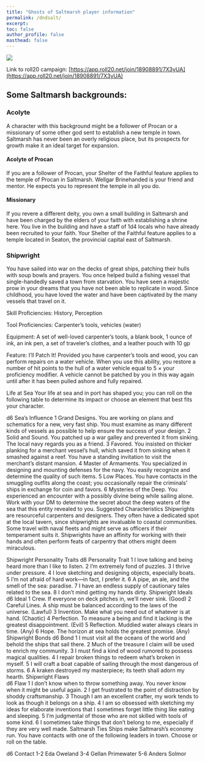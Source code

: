 ```yaml
---
title: "Ghosts of Saltmarsh player information"
permalink: /dndsalt/
excerpt: 
toc: false
author_profile: false
masthead: false
---
```


![](https://files.d20.io/images/80411677/2YjtcD7blVP_p5K2D7cJgw/max.png?1556830272)

Link to roll20 campaign: [https://app.roll20.net/join/18908891/7X3yUA](https://app.roll20.net/join/18908891/7X3yUA)

## Some Saltmarsh backgrounds:

### Acolyte

A character with this background might be a follower of Procan or a missionary of some other god sent to establish a new temple in town. Saltmarsh has never been an overly religious place, but its prospects for growth make it an ideal target for expansion.

#### Acolyte of Procan
If you are a follower of Procan, your Shelter of the Faithful feature applies to the temple of Procan in Saltmarsh. Wellgar Brinehanded is your friend and mentor. He expects you to represent the temple in all you do.

#### Missionary
If you revere a different deity, you own a small building in Saltmarsh and have been charged by the elders of your faith with establishing a shrine here. You live in the building and have a staff of 1d4 locals who have already been recruited to your faith. Your Shelter of the Faithful feature applies to a temple located in Seaton, the provincial capital east of Saltmarsh.

### Shipwright
You have sailed into war on the decks of great ships, patching their hulls with soup bowls and prayers. You once helped build a fishing vessel that single-handedly saved a town from starvation. You have seen a majestic prow in your dreams that you have not been able to replicate in wood. Since childhood, you have loved the water and have been captivated by the many vessels that travel on it.

Skill Proficiencies: History, Perception

Tool Proficiencies: Carpenter’s tools, vehicles (water)

Equipment: A set of well-loved carpenter’s tools, a blank book, 1 ounce of ink, an ink pen, a set of traveler’s clothes, and a leather pouch with 10 gp

Feature: I’ll Patch It!
Provided you have carpenter’s tools and wood, you can perform repairs on a water vehicle. When you use this ability, you restore a number of hit points to the hull of a water vehicle equal to 5 × your proficiency modifier. A vehicle cannot be patched by you in this way again until after it has been pulled ashore and fully repaired.

Life at Sea
Your life at sea and in port has shaped you; you can roll on the following table to determine its impact or choose an element that best fits your character.

d6
Sea’s Influence
1
Grand Designs. You are working on plans and schematics for a new, very fast ship. You must examine as many different kinds of vessels as possible to help ensure the success of your design.
2
Solid and Sound. You patched up a war galley and prevented it from sinking. The local navy regards you as a friend.
3
Favored. You insisted on thicker planking for a merchant vessel’s hull, which saved it from sinking when it smashed against a reef. You have a standing invitation to visit the merchant’s distant mansion.
4
Master of Armaments. You specialized in designing and mounting defenses for the navy. You easily recognize and determine the quality of such items.
5
Low Places. You have contacts in the smuggling outfits along the coast; you occasionally repair the criminals’ ships in exchange for coin and favors.
6
Mysteries of the Deep. You experienced an encounter with a possibly divine being while sailing alone. Work with your DM to determine the secret about the deep waters of the sea that this entity revealed to you.
Suggested Characteristics
Shipwrights are resourceful carpenters and designers. They often have a dedicated spot at the local tavern, since shipwrights are invaluable to coastal communities. Some travel with naval fleets and might serve as officers if their temperament suits it. Shipwrights have an affinity for working with their hands and often perform feats of carpentry that others might deem miraculous.

Shipwright Personality Traits
d8
Personality Trait
1
I love talking and being heard more than I like to listen.
2
I’m extremely fond of puzzles.
3
I thrive under pressure.
4
I love sketching and designing objects, especially boats.
5
I’m not afraid of hard work—in fact, I prefer it.
6
A pipe, an ale, and the smell of the sea: paradise.
7
I have an endless supply of cautionary tales related to the sea.
8
I don’t mind getting my hands dirty.
Shipwright Ideals
d6
Ideal
1
Crew. If everyone on deck pitches in, we’ll never sink. (Good)
2
Careful Lines. A ship must be balanced according to the laws of the universe. (Lawful)
3
Invention. Make what you need out of whatever is at hand. (Chaotic)
4
Perfection. To measure a being and find it lacking is the greatest disappointment. (Evil)
5
Reflection. Muddied water always clears in time. (Any)
6
Hope. The horizon at sea holds the greatest promise. (Any)
Shipwright Bonds
d6
Bond
1
I must visit all the oceans of the world and behold the ships that sail there.
2
Much of the treasure I claim will be used to enrich my community.
3
I must find a kind of wood rumored to possess magical qualities.
4
I repair broken things to redeem what’s broken in myself.
5
I will craft a boat capable of sailing through the most dangerous of storms.
6
A kraken destroyed my masterpiece; its teeth shall adorn my hearth.
Shipwright Flaws  
d6
Flaw
1
I don’t know when to throw something away. You never know when it might be useful again.
2
I get frustrated to the point of distraction by shoddy craftsmanship.
3
Though I am an excellent crafter, my work tends to look as though it belongs on a ship.
4
I am so obsessed with sketching my ideas for elaborate inventions that I sometimes forget little thing like eating and sleeping.
5
I’m judgmental of those who are not skilled with tools of some kind.
6
I sometimes take things that don’t belong to me, especially if they are very well made.
Saltmarsh Ties
Ships make Saltmarsh’s economy run. You have contacts with one of the following leaders in town. Choose or roll on the table.

d6
Contact
1-2
Eda Oweland
3-4
Gellan Primewater
5-6
Anders Solmor

